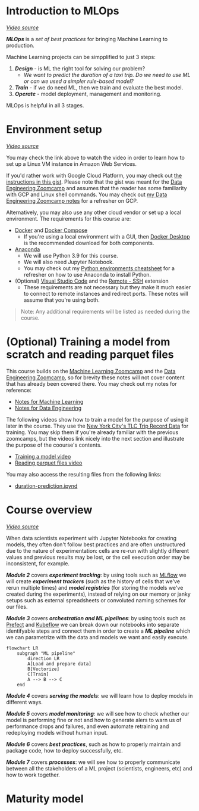 # Introduction to MLOps

_[Video source](https://www.youtube.com/watch?v=s0uaFZSzwfI&list=PL3MmuxUbc_hIUISrluw_A7wDSmfOhErJK&index=2)_

***MLOps*** is a _set of best practices_ for bringing Machine Learning to production.

Machine Learning projects can be simpplified to just 3 steps:

1. ***Design*** - is ML the right tool for solving our problem?
   * _We want to predict the duration of a taxi trip. Do we need to use ML or can we used a simpler rule-based model?_
2. ***Train*** - if we do need ML, then we train and evaluate the best model.
3. ***Operate*** - model deployment, management and monitoring.

MLOps is helpful in all 3 stages.

# Environment setup

_[Video source](https://www.youtube.com/watch?v=IXSiYkP23zo&list=PL3MmuxUbc_hIUISrluw_A7wDSmfOhErJK&index=3)_

You may check the link above to watch the video in order to learn how to set up a Linux VM instance in Amazon Web Services.

If you'd rather work with Google Cloud Platform, you may check out [the instructions in this gist](https://gist.github.com/ziritrion/3214aa570e15ae09bf72c4587cb9d686). Please note that the gist was meant for the [Data Engineering Zoomcamp](https://github.com/DataTalksClub/data-engineering-zoomcamp) and assumes that the reader has some familiarity with GCP and Linux shell commands. You may check out [my Data Engineering Zoomcamp notes](https://github.com/ziritrion/dataeng-zoomcamp/blob/main/notes/1_intro.md#terraform-and-google-cloud-platform) for a refresher on GCP.

Alternatively, you may also use any other cloud vendor or set up a local environment. The requirements for this course are:

* [Docker](https://www.docker.com/) and [Docker Compose](https://docs.docker.com/compose/)
  * If you're using a local environment with a GUI, then [Docker Desktop](https://www.docker.com/products/docker-desktop/) is the recommended download for both components.
* [Anaconda](https://www.anaconda.com/)
  * We will use Python 3.9 for this course.
  * We will also need Jupyter Notebook.
  * You may check out my [Python environments cheatsheet](https://gist.github.com/ziritrion/8024025672ea92b8bdeb320d6015aa0d) for a refresher on how to use Anaconda to install Python.
* (Optional) [Visual Studio Code](https://code.visualstudio.com/) and the [Remote - SSH](https://marketplace.visualstudio.com/items?itemName=ms-vscode-remote.remote-ssh) extension
  * These requirements are not necessary but they make it much easier to connect to remote instances and redirect ports. These notes will assume that you're using both.

>Note: Any additional requirements will be listed as needed during the course.

# (Optional) Training a model from scratch and reading parquet files

This course builds on the [Machine Learning Zoomcamp](https://github.com/alexeygrigorev/mlbookcamp-code/tree/master/course-zoomcamp) and the [Data Engineering Zoomcamp](https://github.com/DataTalksClub/data-engineering-zoomcamp), so for brevity these notes will not cover content that has already been covered there. You may check out my notes for reference:
* [Notes for Machine Learning](https://github.com/ziritrion/ml-zoomcamp)
* [Notes for Data Engineering](https://github.com/ziritrion/dataeng-zoomcamp)

The following videos show how to train a model for the purpose of using it later in the course. They use the [New York City's TLC Trip Record Data](https://www1.nyc.gov/site/tlc/about/tlc-trip-record-data.page) for training. You may skip them if you're already familiar with the previous zoomcamps, but the videos link nicely into the next section and illustrate the purpose of the coourse's contents.

* [Training a model video](https://www.youtube.com/watch?v=iRunifGSHFc&list=PL3MmuxUbc_hIUISrluw_A7wDSmfOhErJK&index=6)
* [Reading parquet files video](https://www.youtube.com/watch?v=r94QjpX9vSE&list=PL3MmuxUbc_hIUISrluw_A7wDSmfOhErJK&index=4)

You may also access the resulting files from the following links:

* [duration-prediction.ipynd](https://github.com/DataTalksClub/mlops-zoomcamp/blob/main/01-intro/duration-prediction.ipynb)

# Course overview

_[Video source](https://www.youtube.com/watch?v=teP9KWkP6SM&list=PL3MmuxUbc_hIUISrluw_A7wDSmfOhErJK&index=6)_

When data scientists experiment with Jupyter Notebooks for creating models, they often don't follow best practices and are often unstructured due to the nature of experimentation: cells are re-run with slightly different values and previous results may be lost, or the cell execution order may be inconsistent, for example.

***Module 2*** covers ***experiment tracking***: by using tools such as [MLflow](https://mlflow.org/) we will create ***experiment trackers*** (such as the history of cells that we've rerun multiple times) and ***model registries*** (for storing the models we've created during the experiments), instead of relying on our memory or janky setups such as external spreadsheets or convoluted naming schemes for our files.

***Module 3*** covers ***orchestration and ML pipelines***: by using tools such as [Prefect](https://www.prefect.io/) and [Kubeflow](https://www.kubeflow.org/) we can break down our notebooks into separate identifyable steps and connect them in order to create a ***ML pipeline*** which we can parametrize with the data and models we want and easily execute.

```mermaid
flowchart LR
    subgraph "ML pipeline"
        direction LR
        A[Load and prepare data]
        B[Vectorize]
        C[Train]
        A --> B --> C
    end
```

***Module 4*** covers ***serving the models***: we will learn how to deploy models in different ways.

***Module 5*** covers ***model monitoring***: we will see how to check whether our model is performing fine or not and how to generate alers to warn us of performance drops and failures, and even automate retraining and redeploying models without human input.

***Module 6*** covers ***best practices***, such as how to properly maintain and package code, how to deploy successfully, etc.

***Module 7*** covers ***processes***: we will see how to properly communicate between all the stakeholders of a ML project (scientists, engineers, etc) and how to work together.

# Maturity model